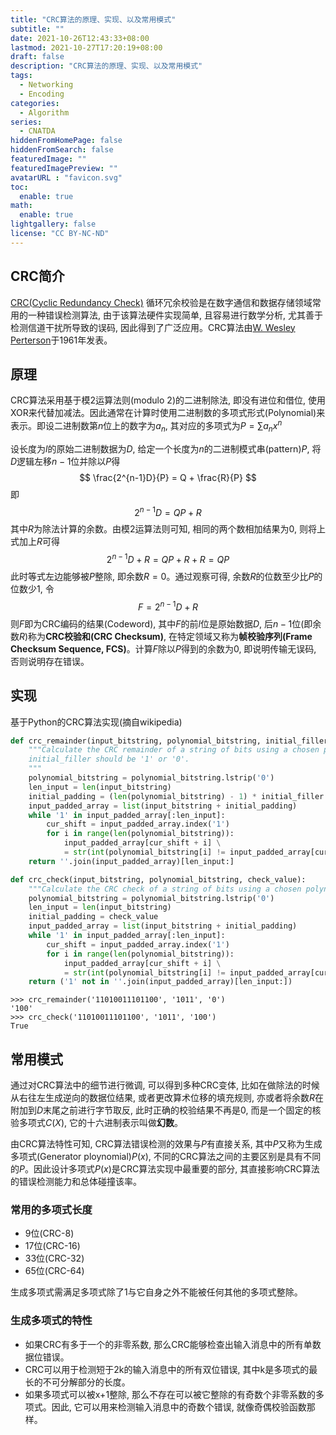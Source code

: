 ```yaml
---
title: "CRC算法的原理、实现、以及常用模式"
subtitle: ""
date: 2021-10-26T12:43:33+08:00
lastmod: 2021-10-27T17:20:19+08:00
draft: false
description: "CRC算法的原理、实现、以及常用模式"
tags:
  - Networking
  - Encoding
categories:
  - Algorithm
series:
  - CNATDA
hiddenFromHomePage: false
hiddenFromSearch: false
featuredImage: ""
featuredImagePreview: ""
avatarURL : "favicon.svg"
toc:
  enable: true
math:
  enable: true
lightgallery: false
license: "CC BY-NC-ND"
---
```

<!-- Main Content -->

## CRC简介

[CRC(Cyclic Redundancy Check)](https://wikipedia.org/wiki/Cyclic_redundancy_check)
循环冗余校验是在数字通信和数据存储领域常用的一种错误检测算法, 由于该算法硬件实现简单, 且容易进行数学分析, 尤其善于检测信道干扰所导致的误码, 因此得到了广泛应用。CRC算法由[W. Wesley Perterson](https://wikipedia.org/wiki/W._Wesley_Peterson)于1961年发表。

## 原理

CRC算法采用基于模2运算法则(modulo 2)的二进制除法, 即没有进位和借位, 使用XOR来代替加减法。因此通常在计算时使用二进制数的多项式形式(Polynomial)来表示。即设二进制数第$n$位上的数字为$a_n$, 其对应的多项式为$P = \sum a_n x^n$

设长度为$l$的原始二进制数据为$D$, 给定一个长度为$n$的二进制模式串(pattern)$P$, 将$D$逻辑左移$n-1$位并除以$P$得
$$
  \frac{2^{n-1}D}{P} = Q + \frac{R}{P}
$$
即
$$
  2^{n-1}D = QP + R
$$
其中$R$为除法计算的余数。由模2运算法则可知, 相同的两个数相加结果为0, 则将上式加上$R$可得
$$
  2^{n-1}D+R = QP + R + R = QP
$$
此时等式左边能够被$P$整除, 即余数$R=0$。通过观察可得, 余数$R$的位数至少比$P$的位数少1, 令
$$
  F = 2^{n-1}D + R
$$
则$F$即为CRC编码的结果(Codeword), 其中$F$的前$l$位是原始数据$D$, 后$n-1$位(即余数$R$)称为**CRC校验和(CRC Checksum)**, 在特定领域又称为**帧校验序列(Frame Checksum Sequence, FCS)**。计算$F$除以$P$得到的余数为0, 即说明传输无误码, 否则说明存在错误。

## 实现

基于Python的CRC算法实现(摘自wikipedia)

```python
def crc_remainder(input_bitstring, polynomial_bitstring, initial_filler):
    """Calculate the CRC remainder of a string of bits using a chosen polynomial.
    initial_filler should be '1' or '0'.
    """
    polynomial_bitstring = polynomial_bitstring.lstrip('0')
    len_input = len(input_bitstring)
    initial_padding = (len(polynomial_bitstring) - 1) * initial_filler
    input_padded_array = list(input_bitstring + initial_padding)
    while '1' in input_padded_array[:len_input]:
        cur_shift = input_padded_array.index('1')
        for i in range(len(polynomial_bitstring)):
            input_padded_array[cur_shift + i] \
            = str(int(polynomial_bitstring[i] != input_padded_array[cur_shift + i]))
    return ''.join(input_padded_array)[len_input:]

def crc_check(input_bitstring, polynomial_bitstring, check_value):
    """Calculate the CRC check of a string of bits using a chosen polynomial."""
    polynomial_bitstring = polynomial_bitstring.lstrip('0')
    len_input = len(input_bitstring)
    initial_padding = check_value
    input_padded_array = list(input_bitstring + initial_padding)
    while '1' in input_padded_array[:len_input]:
        cur_shift = input_padded_array.index('1')
        for i in range(len(polynomial_bitstring)):
            input_padded_array[cur_shift + i] \
            = str(int(polynomial_bitstring[i] != input_padded_array[cur_shift + i]))
    return ('1' not in ''.join(input_padded_array)[len_input:])
```

```shell
>>> crc_remainder('11010011101100', '1011', '0')
'100'
>>> crc_check('11010011101100', '1011', '100')
True
```

## 常用模式

通过对CRC算法中的细节进行微调, 可以得到多种CRC变体, 比如在做除法的时候从右往左生成逆向的数据位结果, 或者更改算术位移的填充规则, 亦或者将余数$R$在附加到$D$末尾之前进行字节取反, 此时正确的校验结果不再是0, 而是一个固定的核验多项式$C(X)$, 它的十六进制表示叫做**幻数**。

由CRC算法特性可知, CRC算法错误检测的效果与$P$有直接关系, 其中$P$又称为生成多项式(Generator ploynomial)$P(x)$, 不同的CRC算法之间的主要区别是具有不同的$P$。因此设计多项式$P(x)$是CRC算法实现中最重要的部分, 其直接影响CRC算法的错误检测能力和总体碰撞该率。

### 常用的多项式长度

- 9位(CRC-8)
- 17位(CRC-16)
- 33位(CRC-32)
- 65位(CRC-64)

生成多项式需满足多项式除了1与它自身之外不能被任何其他的多项式整除。

### 生成多项式的特性

- 如果CRC有多于一个的非零系数, 那么CRC能够检查出输入消息中的所有单数据位错误。
- CRC可以用于检测短于2k的输入消息中的所有双位错误, 其中k是多项式的最长的不可分解部分的长度。
- 如果多项式可以被x+1整除, 那么不存在可以被它整除的有奇数个非零系数的多项式。因此, 它可以用来检测输入消息中的奇数个错误, 就像奇偶校验函数那样。
